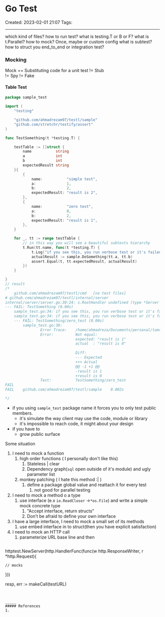 # Go Test
Created: 2023-02-01 21:07
Tags: 
____

which kind of files?
how to run test?
what is testing.T or B or F?
what is t.Parallel?
how to mock? Once, maybe or custom config
what is subtest?
how to struct you end_to_end or integration test?


### Mocking

Mock == Substituting code  for a unit test
!= Stub  
!= Spy 
!= Fake

#### Table Test
```go
package sample_test

import (
	"testing"

	"github.com/ahmadrezam97/testl/sample"
	"github.com/stretchr/testify/assert"
)

func TestSomething(t *testing.T) {

	testTable := []struct {
		name           string
		a              int
		b              int
		expectedResult string
	}{
		{
			name:           "simple test",
			a:              1,
			b:              2,
			expectedResult: "result is 2",
		},
		{
			name:           "zero test",
			a:              0,
			b:              2,
			expectedResult: "result is 1",
		},
	}

	for _, tt := range testTable {
		// in this way you will see a beautiful subtests hierarchy
		t.Run(tt.name, func(t *testing.T) {
			t.Log("if you see this, you run verbose test or it's failed")
			actualResult := sample.DoSomething(tt.a, tt.b)
			assert.Equal(t, tt.expectedResult, actualResult)
		})
	}

}
// result 
/*
   	github.com/ahmadrezam97/testl/cmd	[no test files]
# github.com/ahmadrezam97/testl/internal/server
internal/server/server.go:30:24: s.RootHandler undefined (type *Server has no field or method RootHandler)
--- FAIL: TestSomething (0.00s)
    sample_test.go:34: if you see this, you run verbose test or it's failed
    sample_test.go:34: if you see this, you run verbose test or it's failed
    --- FAIL: TestSomething/zero_test (0.00s)
        sample_test.go:38: 
            	Error Trace:	/home/ahmadreza/Documents/personal/tamrinat/testl/sample/sample_test.go:38
            	Error:      	Not equal: 
            	            	expected: "result is 1"
            	            	actual  : "result is 0"
            	            	
            	            	Diff:
            	            	--- Expected
            	            	+++ Actual
            	            	@@ -1 +1 @@
            	            	-result is 1
            	            	+result is 0
            	Test:       	TestSomething/zero_test
FAIL
FAIL	github.com/ahmadrezam97/testl/sample	0.002s

*/
```


* if you using `sample_test` package name it forces you to only test public members.
	* it's simulate the way client may use the code, module or library
	* it's impossible to reach code, it might about your design
* if you have to
	* grow public surface


Some situation

1. I need to mock a function
	1. high order functions ( I personally don't like this)
		1. Stateless | clear
		2. Dependency graph(`sql` open outside of it's module) and ugly parameter list
	2. monkey patching ( I hate this method :| )
		1. define a package global value and reattach it for every test
			1. not good for parallel testing
2. I need to mock a method o a type
	1. use interface (e.x `io.ReadCloser` ->`*os.File`) and write a simple mock concrete type
		1.  "Accept interface, return structs"
		2. Don't be afraid to define your own interface
3. I have a large interface, I need to mock a small set of its methods
	1. use embed interface in to struct(then you have explicit satisfaction)
4. I need to mock an HTTP call
	1. parameterize URL base line and then 
	```go 
httptest.NewServer(http.HandlerFunc(func(w http.ResponseWriter, r *http.Request){

	// mocks

}))


resp, err := makeCall(testURL)

```


_____
##### References
1.

